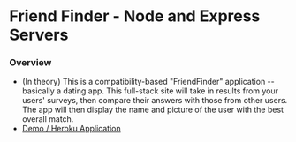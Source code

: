  # Friend Finder - Node and Express Servers

### Overview
* (In theory) This is a compatibility-based "FriendFinder" application -- basically a dating app. This full-stack site will take in results from your users' surveys, then compare their answers with those from other users. The app will then display the name and picture of the user with the best overall match.
* [Demo / Heroku Application](https://dashboard.heroku.com/apps/friendfinder-mlm)
